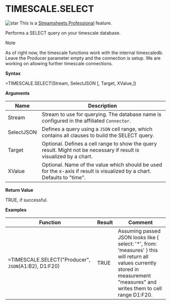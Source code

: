 # TIMESCALE.SELECT

![star](/images/star.svg) This is a [Streamsheets
Professional](https://cedalo.com/download/) feature.

Performs a SELECT query on your timescale database.

<div class="note">

<div class="title">

Note

</div>

As of right now, the timescale functions work with the internal
timescaledb. Leave the Producer parameter empty and the connection is
setup. We are working on allowing further timescale connections.

</div>

**Syntax**

=TIMESCALE.SELECT(Stream, SelectJSON \[, Target, XValue,\])

**Arguments**

| Name       | Description                                                                                                             |
|------------|-------------------------------------------------------------------------------------------------------------------------|
| Stream     | Stream to use for querying. The database name is configured in the affiliated `Connector`.                              |
| SelectJSON | Defines a query using a `JSON` cell range, which contains all clauses to build the SELECT query.                        |
| Target     | Optional. Defines a cell range to show the query result. Might not be necessary if result is visualized by a chart.     |
| XValue     | Optional. Name of the value which should be used for the x-axis if result is visualized by a chart. Defaults to "time". |

**Return Value**

TRUE, if successful.

**Examples**

| Function                                             | Result | Comment                                                                                                                                                                         |
|------------------------------------------------------|--------|---------------------------------------------------------------------------------------------------------------------------------------------------------------------------------|
| =TIMESCALE.SELECT("Producer", `JSON`(A1:B2), D1:F20) | TRUE   | Assuming passed JSON looks like { select: '\*', from: 'measures' } this will return all values currently stored in measurement "measures" and writes them to cell range D1:F20. |
